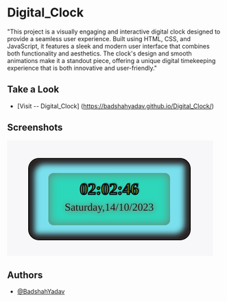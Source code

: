 
#  Digital_Clock

"This project is a visually engaging and interactive digital clock designed to provide a seamless user experience. Built using HTML, CSS, and JavaScript, it features a sleek and modern user interface that combines both functionality and aesthetics. The clock's design and smooth animations make it a standout piece, offering a unique digital timekeeping experience that is both innovative and user-friendly."

## Take a Look

 - [Visit -- Digital_Clock] (https://badshahyadav.github.io/Digital_Clock/)
 

## Screenshots

![App Screenshot](https://github.com/BadshahYadav/Digital_Clock/blob/master/Digital_Clock.png)


## Authors

- [@BadshahYadav](https://github.com/BadshahYadav)

